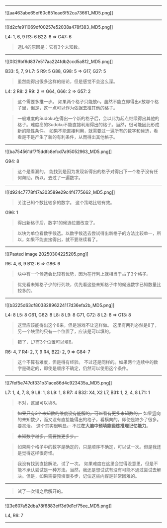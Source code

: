 
---

![[aa463abe65ef60c851eae6f52ca73661_MD5.png]]

---

![[d2cfe911069df00257e52038a478f383_MD5.png]]

L4: 1, 6, 9
R3: 6
B22: 6
=> G47: 6

> 选L4的原因是：它有3个未知数。

---

![[0329bf6d837e517aa224fdb2ccd5a8f2_MD5.png]]

B33: 5, 7, 9
L7: 5
R9: 5
G88, G98: 5
=> G17, G27: 5

> 虽然能得出很多这样的结论，但是感觉不会这么深。

L4: 2
R8: 2
R9: 2
=> G64, G66: 2
=> G57: 2

> 这个需要多推一步。
> 如果两个格子只能放n，虽然不能立即得出n放哪个格子里，但是，这一点可以作为依据去推其他的格子。

> 一般难度的Sudoku在得出一个新的格子后，会以此为起点继续得出其他的格子。难度高的Sudoku不能直接利用得出的格子。当然，很可能因此形成新的隐性条件。
> 如果不能直接利用，就需要过一遍所有的数字和候选，看看是不是产生了新的有利条件，从而得出其他格子。

---

![[ba754561df7f5ddfc8efcd7a95052963_MD5.png]]

G94: 8

> 这个是看漏的。
> 能找到是因为发现新得出的格子对得出下一个格子没有任何帮助。所以，去过了一遍数字。

---

![[d924c7778f47a303589e29c4f4775662_MD5.png]]

> 关注已知个数比较多的数字。
> 这个策略比较有效。

G96: 1

> 得出新格子后，数字1的候选位置改变了。

> 以块为单位看数字候选。以数字候选去尝试得出新格子的方法比较单一，所以，如果不能直接得出，就不要继续看了。

---

![[Pasted image 20250304225205.png]]

R6: 4, 6, 9
B12: 6
=> G86: 6

> 块中有一个候选会比较有优势，因为在行列上就相当于占了3个格子。

> 优先看未知格子少的行列块，优先看这些未知格子中的候选数字已知数量比较多的。

---

![[b3225d63df80382896224117d36efa2b_MD5.png]]

L4: 8
L5: 8
G61, G62: 8
L8: 8
L9: 8
G71, G72: 8
L2: 8
=> G13: 8

> 这里应该能得出这个8来，但是游戏不让这样做。
> 这里有两列必然是8了，另一个块里的只有一个位置了，应该是可以填的。

> 错了，L7有3个位置可以填8。

R6: 4, 7
R4: 2, 7, 9
R4, B22: 2, 9
=> G84: 7

> 这个不算有难度，但是得有经验。
> 不过还是同样的。如果两个连续中的数字是确定的，即使是顺序不确定，仍然可以使用这个条件。

---

![[7fef5e747df331b31ace86d4c923435a_MD5.png]]

L7: 1, 4, 7, 8, 9
L8: 1, 8
L9: 1, 8
R7: 4
B32: X4, X2
L7, B31: 1, 2, 4, 8
L71: 1

> 不对，这里可以填8。

> ~~如果只有3个未知数的维度没有能解的，可以看有更多未知数的。~~
> 如果竖向的未知数少，而又没有直接能得出的格子，看横向的。即使是缺少了很多。
> 要灵活。
> ~~这个其实很明显。~~
> 不过**在大脑中预填能锻炼推理记忆能力**。

> ~~未知数字越多，需要推更多步。~~

> 如果两个格子中的数字是确定的，只是顺序不确定，可以试一次。但是我还是觉得这样很奇怪。

> 我没有找到直接解法，试了一次。
> 如果难度在这里会觉得没意思，但是不能不承认尝试是一种方法。当然，我还是想试试有没有可能不通过尝试去解决。但是，如果需要预填很多步，记住这些内容是非常困难的。

---

> 试了一次错之后解开的。

---

![[3e607a52dba78f6883eff3d9d1cf75ee_MD5.png]]

L4, R6: 7

---

